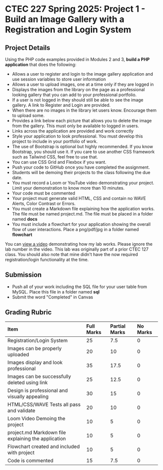 # CTEC 227 Spring 2025: Project 1 - Build an Image Gallery with a Registration and Login System

## Project Details

Using the PHP code examples provided in Modules 2 and 3, **build a PHP application** that does the following:

- Allows a user to register and login to the image gallery application and use session variables to store user information
- Allows a user to upload images, one at a time only if they are logged in
- Displays the images from the library on the page as a professional looking gallery that you can add to your professional portfolio.
- If a user is not logged in they should still be able to see the image gallery. A link to Register and Login are provided.
- When there are no images in the library let users know. Encourage them to upload some.
- Provides a link below each picture that allows you to delete the image from the gallery. This must only be available to logged in users.
- Links across the application are provided and work correctly
- Style your application to look professional. You must develop this project to include in your portfolio of work.
- The use of Bootstrap is optional but highly recommended. If you know Bootstrap, you should use it. If you care to use another CSS framework such as Tailwind CSS, feel free to use that.
- You can use CSS Grid and Flexbox if you want.
- Push your code to GitHub once you have completed the assignment.
- Students will be demoing their projects to the class following the due date.
- You must record a Loom or YouTube video demonstrating your project. Limit your demonstration to know more than 10 minutes.
- Your code must be commented
- Your project must generate valid HTML, CSS and contain no WAVE Alerts, Color Contrast or Errors.
- You must create a Markdown file explaining how the application works. The file must be named project.md. The file must be placed in a folder named **docs**
- You must include a flowchart for your application showing the overall flow of user interactions. Place a png/pdf/jpg in a folder named **flowchart**

You can [view a video](https://www.youtube.com/watch?v=t2V_8czWuxM) demonstrating how my lab works. Please ignore the lab number in the video. This lab was originally part of a prior CTEC 127 class. You should also note that mine didn't have the now required registration/login functionality at the time.

## Submission

- Push all of your work including the SQL file for your user table from MySQL. Place this file in a folder named **sql**
- Submit the word "Completed" in Canvas

## Grading Rubric

| Item                                                | Full Marks | Partial Marks | No Marks |
|:----------------------------------------------------|:-----------|:--------------|:---------|
| Registration/Login System                           | 25         | 7.5           | 0        |
| Images can be properly uploaded                     | 20         | 10            | 0        |
| Images display and look professional                | 35         | 17.5          | 0        |
| Images can be successfully deleted using link       | 25         | 12.5          | 0        |
| Design is professional and visually appealing       | 30         | 15            | 0        |
| HTML/CSS/WAVE Tests all pass and validate           | 20         | 10            | 0        |
| Loom Video Demoing the project                      | 10         | 5             | 0        |
| project.md Markdown file explaining the application | 10         | 5             | 0        |
| Flowchart created and included with project         | 10         | 5             | 0        |
| Code is commented                                   | 15         | 7.5           | 0        |

